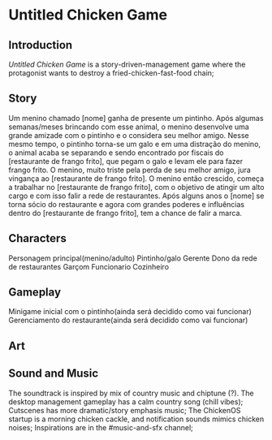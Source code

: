 # Untitled Chicken Game

## Introduction
_Untitled Chicken Game_ is a story-driven-management game where the protagonist wants to destroy a fried-chicken-fast-food chain;

## Story

Um menino chamado [nome] ganha de presente um pintinho. Após algumas semanas/meses brincando com esse animal, o menino desenvolve uma grande amizade com o pintinho e o considera seu melhor amigo. Nesse mesmo tempo, o pintinho torna-se um galo e em uma distração do menino, o animal acaba se separando e sendo encontrado por fiscais do [restaurante de frango frito], que pegam o galo e levam ele para fazer frango frito. O menino, muito triste pela perda de seu melhor amigo, jura vingança ao [restaurante de frango frito]. O menino então crescido, começa a trabalhar no [restaurante de frango frito], com o objetivo de atingir um alto cargo e com isso falir a rede de restaurantes. Após alguns anos o [nome] se torna sócio do restaurante e agora com grandes poderes e influências dentro do [restaurante de frango frito], tem a chance de falir a marca.

## Characters

Personagem principal(menino/adulto)
Pintinho/galo
Gerente 
Dono da rede de restaurantes
Garçom
Funcionario
Cozinheiro

## Gameplay

Minigame inicial com o pintinho(ainda será decidido como vai funcionar)
Gerenciamento do restaurante(ainda será decidido como vai funcionar)

## Art








## Sound and Music


The soundtrack is inspired by mix of country music and chiptune (?). 
The desktop management gameplay has a calm country song (chill vibes);
Cutscenes has more dramatic/story emphasis music;
The ChickenOS startup is a morning chicken cackle, and notification sounds mimics chicken noises;
Inspirations are in the #music-and-sfx channel;






